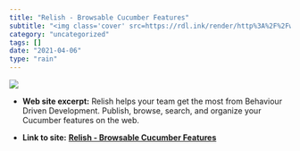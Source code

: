 ```yaml
---
title: "Relish - Browsable Cucumber Features"
subtitle: "<img class='cover' src=https://rdl.ink/render/http%3A%2F%2Fwww.relishapp.com>"
category: "uncategorized"
tags: []
date: "2021-04-06"
type: "rain"
---
```

<img class="cover" src=https://rdl.ink/render/http%3A%2F%2Fwww.relishapp.com>



* **Web site excerpt:** Relish helps your team get the most from Behaviour Driven Development. Publish, browse, search, and organize your Cucumber features on the web.

* **Link to site:** **[Relish - Browsable Cucumber Features](http://www.relishapp.com)**